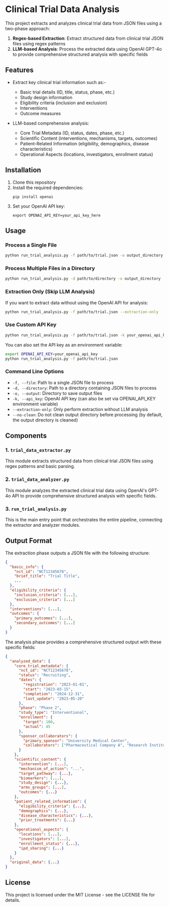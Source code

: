 # Clinical Trial Data Analysis

This project extracts and analyzes clinical trial data from JSON files using a two-phase approach:
1. **Regex-based Extraction**: Extract structured data from clinical trial JSON files using regex patterns
2. **LLM-based Analysis**: Process the extracted data using OpenAI GPT-4o to provide comprehensive structured analysis with specific fields

## Features

- Extract key clinical trial information such as:-
  - Basic trial details (ID, title, status, phase, etc.)
  - Study design information
  - Eligibility criteria (inclusion and exclusion)
  - Interventions
  - Outcome measures

- LLM-based comprehensive analysis:
  - Core Trial Metadata (ID, status, dates, phase, etc.)
  - Scientific Content (interventions, mechanisms, targets, outcomes)
  - Patient-Related Information (eligibility, demographics, disease characteristics)
  - Operational Aspects (locations, investigators, enrollment status)

## Installation

1. Clone this repository
2. Install the required dependencies:
   ```
   pip install openai
   ```
3. Set your OpenAI API key:
   ```
   export OPENAI_API_KEY=your_api_key_here
   ```

## Usage

### Process a Single File

```bash
python run_trial_analysis.py -f path/to/trial.json -o output_directory
```

### Process Multiple Files in a Directory

```bash
python run_trial_analysis.py -d path/to/directory -o output_directory
```

### Extraction Only (Skip LLM Analysis)

If you want to extract data without using the OpenAI API for analysis:

```bash
python run_trial_analysis.py -f path/to/trial.json --extraction-only
```

### Use Custom API Key

```bash
python run_trial_analysis.py -f path/to/trial.json -k your_openai_api_key
```

You can also set the API key as an environment variable:

```bash
export OPENAI_API_KEY=your_openai_api_key
python run_trial_analysis.py -f path/to/trial.json
```

### Command Line Options

- `-f, --file`: Path to a single JSON file to process
- `-d, --directory`: Path to a directory containing JSON files to process
- `-o, --output`: Directory to save output files
- `-k, --api_key`: OpenAI API key (can also be set via OPENAI_API_KEY environment variable)
- `--extraction-only`: Only perform extraction without LLM analysis
- `--no-clean`: Do not clean output directory before processing (by default, the output directory is cleaned)

## Components

### 1. `trial_data_extractor.py`

This module extracts structured data from clinical trial JSON files using regex patterns and basic parsing.

### 2. `trial_data_analyzer.py`

This module analyzes the extracted clinical trial data using OpenAI's GPT-4o API to provide comprehensive structured analysis with specific fields.

### 3. `run_trial_analysis.py`

This is the main entry point that orchestrates the entire pipeline, connecting the extractor and analyzer modules.

## Output Format

The extraction phase outputs a JSON file with the following structure:

```json
{
  "basic_info": {
    "nct_id": "NCT12345678",
    "brief_title": "Trial Title",
    ...
  },
  "eligibility_criteria": {
    "inclusion_criteria": [...],
    "exclusion_criteria": [...]
  },
  "interventions": [...],
  "outcomes": {
    "primary_outcomes": [...],
    "secondary_outcomes": [...]
  }
}
```

The analysis phase provides a comprehensive structured output with these specific fields:

```json
{
  "analyzed_data": {
    "core_trial_metadata": {
      "nct_id": "NCT12345678",
      "status": "Recruiting",
      "dates": {
        "registration": "2023-01-01",
        "start": "2023-03-15",
        "completion": "2024-12-31",
        "last_update": "2023-05-20"
      },
      "phase": "Phase 2",
      "study_type": "Interventional",
      "enrollment": {
        "target": 100,
        "actual": 45
      },
      "sponsor_collaborators": {
        "primary_sponsor": "University Medical Center",
        "collaborators": ["Pharmaceutical Company A", "Research Institute B"]
      }
    },
    "scientific_content": {
      "intervention": [...],
      "mechanism_of_action": "...",
      "target_pathway": {...},
      "biomarkers": [...],
      "study_design": {...},
      "arms_groups": [...],
      "outcomes": {...}
    },
    "patient_related_information": {
      "eligibility_criteria": {...},
      "demographics": {...},
      "disease_characteristics": {...},
      "prior_treatments": {...}
    },
    "operational_aspects": {
      "locations": [...],
      "investigators": [...],
      "enrollment_status": {...},
      "ipd_sharing": {...}
    }
  },
  "original_data": {...}
}
```

## License

This project is licensed under the MIT License - see the LICENSE file for details. 